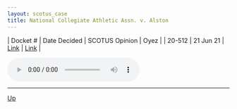 ```yaml
---
layout: scotus_case
title: National Collegiate Athletic Assn. v. Alston
---
```


| Docket # | Date Decided | SCOTUS Opinion | Oyez |
| 20-512 | 21 Jun 21 | [Link](https://www.supremecourt.gov/opinions/20pdf/594us1r51_7k47.pdf) | [Link](https://www.oyez.org/cases/2020/20-512) |

<audio controls>
   <source src='./resources/20-512.mp3' type='audio/mpeg'>
</audio>

<object data='./resources/20-512.pdf' type='application/pdf'></object>

---

[Up](./README.md)